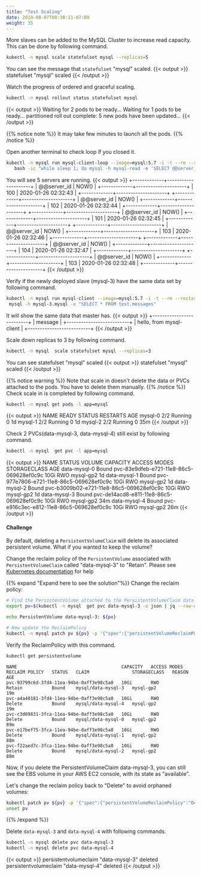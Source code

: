 ```yaml
---
title: "Test Scaling"
date: 2018-08-07T08:30:11-07:00
weight: 35
---
```

More slaves can be added to the MySQL Cluster to increase read capacity. This can be done by following command.
```sh
kubectl -n mysql scale statefulset mysql --replicas=5
```

You can see the message that `statefulset` "mysql" scaled.
{{< output >}}
statefulset "mysql" scaled
{{< /output >}}

Watch the progress of ordered and graceful scaling.
```sh
kubectl -n mysql rollout status statefulset mysql
```
{{< output >}}
Waiting for 2 pods to be ready...
Waiting for 1 pods to be ready...
partitioned roll out complete: 5 new pods have been updated...
{{< /output >}}

{{% notice note %}}
It may take few minutes to launch all the pods.
{{% /notice %}}

Open another terminal to check loop if you closed it.
```sh
kubectl -n mysql run mysql-client-loop --image=mysql:5.7 -i -t --rm --restart=Never --\
   bash -ic "while sleep 1; do mysql -h mysql-read -e 'SELECT @@server_id,NOW()'; done"
```

You will see 5 servers are running.
{{< output >}}
+-------------+---------------------+
| @@server_id | NOW()               |
+-------------+---------------------+
|         100 | 2020-01-26 02:32:43 |
+-------------+---------------------+
+-------------+---------------------+
| @@server_id | NOW()               |
+-------------+---------------------+
|         102 | 2020-01-26 02:32:44 |
+-------------+---------------------+
+-------------+---------------------+
| @@server_id | NOW()               |
+-------------+---------------------+
|         101 | 2020-01-26 02:32:45 |
+-------------+---------------------+
+-------------+---------------------+
| @@server_id | NOW()               |
+-------------+---------------------+
|         103 | 2020-01-26 02:32:46 |
+-------------+---------------------+
+-------------+---------------------+
| @@server_id | NOW()               |
+-------------+---------------------+
|         104 | 2020-01-26 02:32:47 |
+-------------+---------------------+
+-------------+---------------------+
| @@server_id | NOW()               |
+-------------+---------------------+
|         103 | 2020-01-26 02:32:48 |
+-------------+---------------------+
{{< /output >}}

Verify if the newly deployed slave (mysql-3) have the same data set by following command.
```sh
kubectl -n mysql run mysql-client --image=mysql:5.7 -i -t --rm --restart=Never --\
 mysql -h mysql-3.mysql -e "SELECT * FROM test.messages"
```

It will show the same data that master has.
{{< output >}}
+--------------------------+
| message                  |
+--------------------------+
| hello, from mysql-client |
+--------------------------+
{{< /output >}}

Scale down replicas to 3 by following command.
```sh
kubectl -n mysql  scale statefulset mysql --replicas=3
```

You can see statefulset "mysql" scaled
{{< output >}}
statefulset "mysql" scaled
{{< /output >}}

{{% notice warning %}}
Note that scale in doesn't delete the data or PVCs attached to the pods. You have to delete them manually.
{{% /notice %}}
Check scale in is completed by following command.
```sh
kubectl -n mysql get pods -l app=mysql
```
{{< output >}}
NAME      READY     STATUS    RESTARTS   AGE
mysql-0   2/2       Running   0          1d
mysql-1   2/2       Running   0          1d
mysql-2   2/2       Running   0          35m
{{< /output >}}

Check 2 PVCs(data-mysql-3, data-mysql-4) still exist by following command.
```sh
kubectl -n mysql  get pvc -l app=mysql
```
{{< output >}}
NAME           STATUS    VOLUME                                     CAPACITY   ACCESS MODES   STORAGECLASS   AGE
data-mysql-0   Bound     pvc-83e9dfeb-e721-11e8-86c5-069628ef0c9c   10Gi       RWO            mysql-gp2            1d
data-mysql-1   Bound     pvc-977e7806-e721-11e8-86c5-069628ef0c9c   10Gi       RWO            mysql-gp2            1d
data-mysql-2   Bound     pvc-b3009b02-e721-11e8-86c5-069628ef0c9c   10Gi       RWO            mysql-gp2            1d
data-mysql-3   Bound     pvc-de14acd8-e811-11e8-86c5-069628ef0c9c   10Gi       RWO            mysql-gp2            34m
data-mysql-4   Bound     pvc-e916c3ec-e812-11e8-86c5-069628ef0c9c   10Gi       RWO            mysql-gp2            26m
{{< /output >}}


#### Challenge
By default, deleting a `PersistentVolumeClaim` will delete its associated persistent volume. What if you wanted to keep the volume?

Change the reclaim policy of the `PersistentVolume` associated with `PersistentVolumeClaim` called "data-mysql-3" to "Retain". Please see [Kubernetes documentation](https://kubernetes.io/docs/tasks/administer-cluster/change-pv-reclaim-policy/) for help

{{% expand "Expand here to see the solution"%}}
Change the reclaim policy:
```sh
# Find the PersistentVolume attached to the PersistentVolumeClaim data-mysql-3
export pv=$(kubectl -n mysql  get pvc data-mysql-3 -o json | jq --raw-output '.spec.volumeName')

echo PersistentVolume data-mysql-3: ${pv}

# Now update the ReclaimPolicy
kubectl -n mysql patch pv ${pv} -p '{"spec":{"persistentVolumeReclaimPolicy":"Retain"}}'

```

Verify the ReclaimPolicy with this command.
```sh
kubectl get persistentvolume
```
```text
NAME                                       CAPACITY   ACCESS MODES   RECLAIM POLICY   STATUS   CLAIM                STORAGECLASS   REASON   AGE
pvc-93799c6d-3fd4-11ea-94be-0aff3e98c5a0   10Gi       RWO            Retain           Bound    mysql/data-mysql-3   mysql-gp2               19m
pvc-a4a40181-3fd4-11ea-94be-0aff3e98c5a0   10Gi       RWO            Delete           Bound    mysql/data-mysql-4   mysql-gp2               19m
pvc-c3d09831-3fca-11ea-94be-0aff3e98c5a0   10Gi       RWO            Delete           Bound    mysql/data-mysql-0   mysql-gp2               89m
pvc-e17bef75-3fca-11ea-94be-0aff3e98c5a0   10Gi       RWO            Delete           Bound    mysql/data-mysql-1   mysql-gp2               88m
pvc-f22aed7c-3fca-11ea-94be-0aff3e98c5a0   10Gi       RWO            Delete           Bound    mysql/data-mysql-2   mysql-gp2               88m
```


Now, if you delete the PersistentVolumeClaim data-mysql-3, you can still see the EBS volume in your AWS EC2 console, with its state as "available".

Let's change the reclaim policy back to "Delete" to avoid orphaned volumes:
```sh
kubectl patch pv ${pv} -p '{"spec":{"persistentVolumeReclaimPolicy":"Delete"}}'
unset pv
```
{{% /expand %}}

Delete `data-mysql-3` and `data-mysql-4` with following commands.
```sh
kubectl -n mysql delete pvc data-mysql-3
kubectl -n mysql delete pvc data-mysql-4
```
{{< output >}}
persistentvolumeclaim "data-mysql-3" deleted
persistentvolumeclaim "data-mysql-4" deleted
{{< /output >}}
